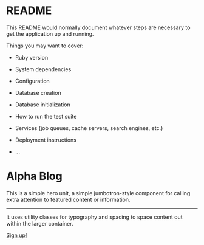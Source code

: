# README

This README would normally document whatever steps are necessary to get the
application up and running.

Things you may want to cover:

* Ruby version

* System dependencies

* Configuration

* Database creation

* Database initialization

* How to run the test suite

* Services (job queues, cache servers, search engines, etc.)

* Deployment instructions

* ...

<div class="container" id="home-container">
    <div class="jumbotron m-3 text-center text-white">
        <div class="m-5">
            <h1 class="display-4">Alpha Blog</h1>
            <p class="lead">This is a simple hero unit, a simple jumbotron-style component for calling extra attention to featured content or information.</p>
            <hr class="my-4">
            <p>It uses utility classes for typography and spacing to space content out within the larger container.</p>
            <a class="btn btn-success btn-lg" href="#" role="button">Sign up!</a>
        </div>
    </div>
</div>